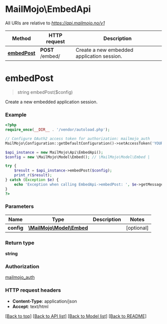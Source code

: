# MailMojo\EmbedApi

All URIs are relative to *https://api.mailmojo.no/v1*

Method | HTTP request | Description
------------- | ------------- | -------------
[**embedPost**](EmbedApi.md#embedPost) | **POST** /embed/ | Create a new embedded application session.


# **embedPost**
> string embedPost($config)

Create a new embedded application session.

### Example
```php
<?php
require_once(__DIR__ . '/vendor/autoload.php');

// Configure OAuth2 access token for authorization: mailmojo_auth
MailMojo\Configuration::getDefaultConfiguration()->setAccessToken('YOUR_ACCESS_TOKEN');

$api_instance = new MailMojo\Api\EmbedApi();
$config = new \MailMojo\Model\Embed(); // \MailMojo\Model\Embed | 

try {
    $result = $api_instance->embedPost($config);
    print_r($result);
} catch (Exception $e) {
    echo 'Exception when calling EmbedApi->embedPost: ', $e->getMessage(), PHP_EOL;
}
?>
```

### Parameters

Name | Type | Description  | Notes
------------- | ------------- | ------------- | -------------
 **config** | [**\MailMojo\Model\Embed**](../Model/\MailMojo\Model\Embed.md)|  | [optional]

### Return type

**string**

### Authorization

[mailmojo_auth](../../README.md#mailmojo_auth)

### HTTP request headers

 - **Content-Type**: application/json
 - **Accept**: text/html

[[Back to top]](#) [[Back to API list]](../../README.md#documentation-for-api-endpoints) [[Back to Model list]](../../README.md#documentation-for-models) [[Back to README]](../../README.md)

